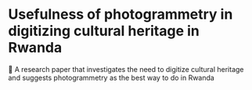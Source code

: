 # Usefulness of photogrammetry in digitizing cultural heritage in Rwanda
📄 A research paper that investigates the need to digitize cultural heritage and suggests photogrammetry as the best way to do in Rwanda
